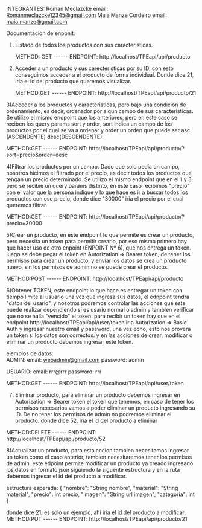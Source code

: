 INTEGRANTES:
Roman Meclazcke        email: Romanmeclazcke12345@gmail.com
Maia Manze Cordeiro    email: maia.manze@gmail.com


Documentacion de enponit:

1) Listado de todos los productos con sus caracteristicas.
   
   METHOD: GET ------ ENDPOINT: http://localhost/TPEapi/api/producto
   

3) Acceder a un producto y sus carecteristicas por su ID, con esto conseguimos acceder a el producto de forma individual.
   Donde dice 21, iria el id del producto que queremos visualizar.
   
   METHOD:GET ------ ENDPOINT: http://localhost/TPEapi/api/producto/21
   

3)Acceder a los productos y caracteristicas, pero bajo una condicion de ordenamiento, es decir, ordenador por algun campo de sus caracteristicas.
  Se utilizo el mismo endpoint que los anteriores, pero en este caso se reciben los query params sort y order, sort indica un campo de los productos por el cual se va 
  a ordenar y order un orden que puede ser asc (ASCENDENTE) desc(DESCENDENTE).

  METHOD:GET  ------  ENDPOINT: http://localhost/TPEapi/api/producto/?sort=precio&order=desc
  

4)Filtrar los productos por un campo. Dado que solo pedia un campo, nosotros hicimos el filtrado por el precio, es decir todos los productos que tengan un precio
determinado. Se utilizo el mismo endpoint que en el 1 y 3, pero se recibie un  query params distinto, en este caso recibimos "precio" con el valor que la persona indique
y lo que hace es ir a buscar todos los productos con ese precio, donde dice "30000" iria el precio por el cual queremos filtrar.

  METHOD:GET ------  ENDPOINT: http://localhost/TPEapi/api/producto/?precio=30000


5)Crear un producto, en este endpoint lo que permite es crear un producto, pero necesita un token para permitir crearlo, por eso mismo primero hay que hacer uso de otro enpoint (ENPOINT Nº 6), que nos entrega un token. luego se debe pegar el token en Autorization => Bearer token, de tener los permisos para crear un producto, y enviar los datos
se crea un producto nuevo, sin los permisos de admin no se puede crear el producto.

METHOD:POST  ------  ENDPOINT: http://localhost/TPEapi/api/producto

6)Obtener TOKEN, este endpoint lo que hace es entregar un token con tiempo limite al usuario una vez que ingresa sus datos, el ednpoint tendra "datos del usario", y nosotros podremos controlar las acciones que este puede realizar dependiendo si es usario normal o admin y tambien verificar que no se halla "vencido" el token. para recibir un token hay que en el endpoint http://localhost/TPEapi/api/user/token ir a Autorization => Basic Auth y ingresar nuestro email y password, una vez echo, esto nos provera un token si los datos son correctos. y en las acciones de crear, modificar o eliminar un producto debemos ingresar este token.

ejemplos de datos:   
  ADMIN: email: webadmin@gmail.com  password: admin
  
  USUARIO: email: rrr@rrr  password: rrr

METHOD:GET  ------  ENDPOINT: http://localhost/TPEapi/api/user/token


7) Eliminar producto, para eliminar un producto debemos ingresar en Autorization => Bearer token el token que tenemos, en caso de tener los permisos necesarios vamos a poder
   eliminar un producto ingresando su ID. De no tener los permisos de admin no podremos eliminar el producto.
   donde dice 52, iria el id del producto a eliminar

  METHOD:DELETE  ------  ENDPOINT: http://localhost/TPEapi/api/producto/52


8)Actualizar un producto, para esta accion tambien necesitamos ingresar un token como el caso anterior, tambien necesitaremos tener los permisos de admin. este edpoint permite modificar un producto ya creado ingresado los datos en formato json siguiendo la siguente estructura y en la ruta debemos ingresar el id del producto a modificar.
  
  estructura esperada:
  {
    "nombre": "String nombre",
    "material": "String material",
    "precio": int precio,
    "imagen": "String url imagen",
    "categoria": int
  }

  donde dice 21, es solo un ejemplo, ahi iria el id del producto a modificar.
  METHOD:PUT ------  ENDPOINT: http://localhost/TPEapi/api/producto/21


















